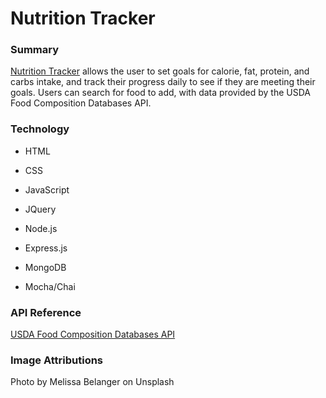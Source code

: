 # Nutrition Tracker

### Summary 
[Nutrition Tracker](https://mighty-waters-49294.herokuapp.com/) allows the user to set goals for calorie, fat, protein, and carbs intake, and track their progress daily to see if they are meeting their goals. Users can search for food to add, with data provided by the USDA Food Composition Databases API.

### Technology 
* HTML
* CSS
* JavaScript
* JQuery

* Node.js
* Express.js
* MongoDB
* Mocha/Chai

### API Reference
[USDA Food Composition Databases API](https://ndb.nal.usda.gov/ndb/doc/index)


### Image Attributions
Photo by Melissa Belanger on Unsplash